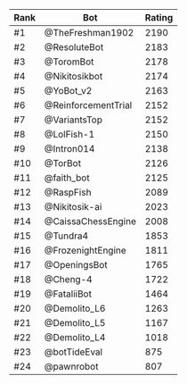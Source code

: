 Rank|Bot|Rating
---|---|---
#1|@TheFreshman1902|2190
#2|@ResoluteBot|2183
#3|@ToromBot|2178
#4|@Nikitosikbot|2174
#5|@YoBot_v2|2163
#6|@ReinforcementTrial|2152
#7|@VariantsTop|2152
#8|@LolFish-1|2150
#9|@Intron014|2138
#10|@TorBot|2126
#11|@faith_bot|2125
#12|@RaspFish|2089
#13|@Nikitosik-ai|2023
#14|@CaissaChessEngine|2008
#15|@Tundra4|1853
#16|@FrozenightEngine|1811
#17|@OpeningsBot|1765
#18|@Cheng-4|1722
#19|@FataliiBot|1464
#20|@Demolito_L6|1263
#21|@Demolito_L5|1167
#22|@Demolito_L4|1018
#23|@botTideEval|875
#24|@pawnrobot|807
